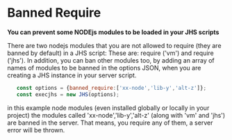 # Banned Require
**You can prevent some NODEjs modules to be loaded in your JHS scripts**

There are two nodejs modules that you are not allowed to require (they are banned by default) in  a JHS script:
These are: require ('vm') and require ('jhs'). In addition, you can ban other modules too, 
by adding an array of names of modules to be banned in the options JSON, when you are creating 
a JHS instance in your server script.

 ```javascript 
    const options = {banned_require:['xx-node','lib-y','alt-z']};
    const execjhs = new JHS(options);
 ```
  in this example node modules  (even installed globally or locally in your project) 
  the modules called 'xx-node','lib-y','alt-z' (along with 'vm' and 'jhs') are banned in 
  the server. That means, you require any of them, a server error will be thrown.

